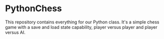 # PythonChess
This repository contains everything for our Python class. It's a simple chess game with a save and load state capability, player versus player and player versus AI.
